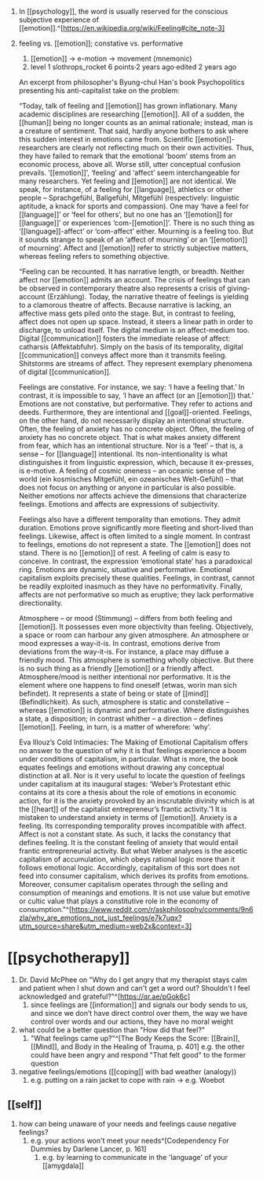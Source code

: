 1. In [[psychology]], the word is usually reserved for the conscious subjective experience of [[emotion]].^[https://en.wikipedia.org/wiki/Feeling#cite_note-3]
2. feeling vs. [[emotion]]; constative vs. performative
	1. [[emotion]] → e-motion → movement (mnemonic)
	2. level 1
	slothrops_rocket
	6 points·2 years ago·edited 2 years ago
	
	An excerpt from philosopher's Byung-chul Han's book Psychopolitics presenting his anti-capitalist take on the problem:
	
	“Today, talk of feeling and [[emotion]] has grown inflationary. Many academic disciplines are researching [[emotion]]. All of a sudden, the [[human]] being no longer counts as an animal rationale; instead, man is a creature of sentiment. That said, hardly anyone bothers to ask where this sudden interest in emotions came from. Scientific [[emotion]]-researchers are clearly not reflecting much on their own activities. Thus, they have failed to remark that the emotional ‘boom’ stems from an economic process, above all. Worse still, utter conceptual confusion prevails. ‘[[emotion]]’, ‘feeling’ and ‘affect’ seem interchangeable for many researchers. Yet feeling and [[emotion]] are not identical. We speak, for instance, of a feeling for [[language]], athletics or other people – Sprachgefühl, Ballgefühl, Mitgefühl (respectively: linguistic aptitude, a knack for sports and compassion). One may ‘have a feel for [[language]]’ or ‘feel for others’, but no one has an ‘[[emotion]] for [[language]]’ or experiences ‘com-[[emotion]]’. There is no such thing as ‘[[language]]-affect’ or ‘com-affect’ either. Mourning is a feeling too. But it sounds strange to speak of an ‘affect of mourning’ or an ‘[[emotion]] of mourning’. Affect and [[emotion]] refer to strictly subjective matters, whereas feeling refers to something objective.

	“Feeling can be recounted. It has narrative length, or breadth. Neither affect nor [[emotion]] admits an account. The crisis of feelings that can be observed in contemporary theatre also represents a crisis of giving-account (Erzählung). Today, the narrative theatre of feelings is yielding to a clamorous theatre of affects. Because narrative is lacking, an affective mass gets piled onto the stage. But, in contrast to feeling, affect does not open up space. Instead, it steers a linear path in order to discharge, to unload itself. The digital medium is an affect-medium too. Digital [[communication]] fosters the immediate release of affect: catharsis (Affektabfuhr). Simply on the basis of its temporality, digital [[communication]] conveys affect more than it transmits feeling. Shitstorms are streams of affect. They represent exemplary phenomena of digital [[communication]].

	Feelings are constative. For instance, we say: ‘I have a feeling that.’ In contrast, it is impossible to say, ‘I have an affect (or an [[emotion]]) that.’ Emotions are not constative, but performative. They refer to actions and deeds. Furthermore, they are intentional and [[goal]]-oriented. Feelings, on the other hand, do not necessarily display an intentional structure. Often, the feeling of anxiety has no concrete object. Often, the feeling of anxiety has no concrete object. That is what makes anxiety different from fear, which has an intentional structure. Nor is a ‘feel’ – that is, a sense – for [[language]] intentional. Its non-intentionality is what distinguishes it from linguistic expression, which, because it ex-presses, is e-motive. A feeling of cosmic oneness – an oceanic sense of the world (ein kosmisches Mitgefühl, ein ozeanisches Welt-Gefühl) – that does not focus on anything or anyone in particular is also possible. Neither emotions nor affects achieve the dimensions that characterize feelings. Emotions and affects are expressions of subjectivity.

	Feelings also have a different temporality than emotions. They admit duration. Emotions prove significantly more fleeting and short-lived than feelings. Likewise, affect is often limited to a single moment. In contrast to feelings, emotions do not represent a state. The [[emotion]] does not stand. There is no [[emotion]] of rest. A feeling of calm is easy to conceive. In contrast, the expression ‘emotional state’ has a paradoxical ring. Emotions are dynamic, situative and performative. Emotional capitalism exploits precisely these qualities. Feelings, in contrast, cannot be readily exploited inasmuch as they have no performativity. Finally, affects are not performative so much as eruptive; they lack performative directionality.

	Atmosphere – or mood (Stimmung) – differs from both feeling and [[emotion]]. It possesses even more objectivity than feeling. Objectively, a space or room can harbour any given atmosphere. An atmosphere or mood expresses a way-it-is. In contrast, emotions derive from deviations from the way-it-is. For instance, a place may diffuse a friendly mood. This atmosphere is something wholly objective. But there is no such thing as a friendly [[emotion]] or a friendly affect. Atmosphere/mood is neither intentional nor performative. It is the element where one happens to find oneself (etwas, worin man sich befindet). It represents a state of being or state of [[mind]] (Befindlichkeit). As such, atmosphere is static and constellative – whereas [[emotion]] is dynamic and performative. Where distinguishes a state, a disposition; in contrast whither – a direction – defines [[emotion]]. Feeling, in turn, is a matter of wherefore: ‘why’.

	Eva Illouz’s Cold Intimacies: The Making of Emotional Capitalism offers no answer to the question of why it is that feelings experience a boom under conditions of capitalism, in particular. What is more, the book equates feelings and emotions without drawing any conceptual distinction at all. Nor is it very useful to locate the question of feelings under capitalism at its inaugural stages: ‘Weber’s Protestant ethic contains at its core a thesis about the role of emotions in economic action, for it is the anxiety provoked by an inscrutable divinity which is at the [[heart]] of the capitalist entrepreneur’s frantic activity.’1 It is mistaken to understand anxiety in terms of [[emotion]]. Anxiety is a feeling. Its corresponding temporality proves incompatible with affect. Affect is not a constant state. As such, it lacks the constancy that defines feeling. It is the constant feeling of anxiety that would entail frantic entrepreneurial activity. But what Weber analyses is the ascetic capitalism of accumulation, which obeys rational logic more than it follows emotional logic. Accordingly, capitalism of this sort does not feed into consumer capitalism, which derives its profits from emotions. Moreover, consumer capitalism operates through the selling and consumption of meanings and emotions. It is not use value but emotive or cultic value that plays a constitutive role in the economy of consumption."^[https://www.reddit.com/r/askphilosophy/comments/9n6zla/why_are_emotions_not_just_feelings/e7k7uqx?utm_source=share&utm_medium=web2x&context=3]
	
# [[psychotherapy]]
1. Dr. David McPhee on "Why do I get angry that my therapist stays calm and patient when I shut down and can't get a word out? Shouldn't I feel acknowledged and grateful?"^[https://qr.ae/pGok6c]
	1. since feelings are [[information]] and signals our body sends to us, and since we don’t have direct control over them, the way we have control over words and our actions, they have no moral weight
2. what could be a better question than "How did that feel?"
	1. "What feelings came up?"^[The Body Keeps the Score: [[Brain]], [[Mind]], and Body in the Healing of Trauma, p. 401] e.g. the other could have been angry and respond "That felt good" to the former question
3. negative feelings/emotions ([[coping]] with bad weather (analogy))
	1. e.g. putting on a rain jacket to cope with rain → e.g. Woebot

## [[self]]
1. how can being unaware of your needs and feelings cause negative feelings?
	1. e.g. your actions won't meet your needs^[Codependency For Dummies by Darlene Lancer, p. 161]
		1. e.g. by learning to communicate in the 'language' of your [[amygdala]]